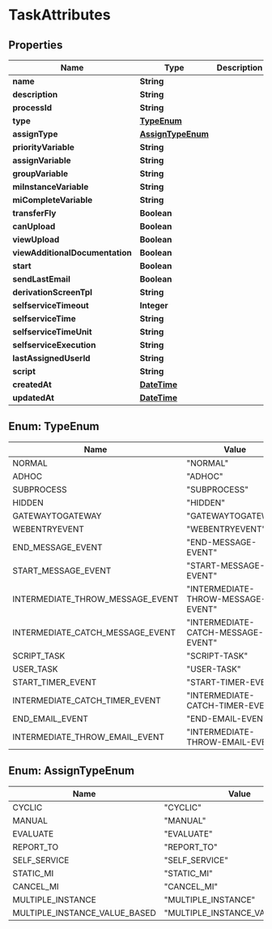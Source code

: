 
# TaskAttributes

## Properties
Name | Type | Description | Notes
------------ | ------------- | ------------- | -------------
**name** | **String** |  | 
**description** | **String** |  |  [optional]
**processId** | **String** |  | 
**type** | [**TypeEnum**](#TypeEnum) |  | 
**assignType** | [**AssignTypeEnum**](#AssignTypeEnum) |  | 
**priorityVariable** | **String** |  |  [optional]
**assignVariable** | **String** |  |  [optional]
**groupVariable** | **String** |  |  [optional]
**miInstanceVariable** | **String** |  |  [optional]
**miCompleteVariable** | **String** |  |  [optional]
**transferFly** | **Boolean** |  | 
**canUpload** | **Boolean** |  | 
**viewUpload** | **Boolean** |  | 
**viewAdditionalDocumentation** | **Boolean** |  | 
**start** | **Boolean** |  | 
**sendLastEmail** | **Boolean** |  | 
**derivationScreenTpl** | **String** |  |  [optional]
**selfserviceTimeout** | **Integer** |  | 
**selfserviceTime** | **String** |  |  [optional]
**selfserviceTimeUnit** | **String** |  |  [optional]
**selfserviceExecution** | **String** |  |  [optional]
**lastAssignedUserId** | **String** |  |  [optional]
**script** | **String** |  |  [optional]
**createdAt** | [**DateTime**](DateTime.md) |  |  [optional]
**updatedAt** | [**DateTime**](DateTime.md) |  |  [optional]


<a name="TypeEnum"></a>
## Enum: TypeEnum
Name | Value
---- | -----
NORMAL | &quot;NORMAL&quot;
ADHOC | &quot;ADHOC&quot;
SUBPROCESS | &quot;SUBPROCESS&quot;
HIDDEN | &quot;HIDDEN&quot;
GATEWAYTOGATEWAY | &quot;GATEWAYTOGATEWAY&quot;
WEBENTRYEVENT | &quot;WEBENTRYEVENT&quot;
END_MESSAGE_EVENT | &quot;END-MESSAGE-EVENT&quot;
START_MESSAGE_EVENT | &quot;START-MESSAGE-EVENT&quot;
INTERMEDIATE_THROW_MESSAGE_EVENT | &quot;INTERMEDIATE-THROW-MESSAGE-EVENT&quot;
INTERMEDIATE_CATCH_MESSAGE_EVENT | &quot;INTERMEDIATE-CATCH-MESSAGE-EVENT&quot;
SCRIPT_TASK | &quot;SCRIPT-TASK&quot;
USER_TASK | &quot;USER-TASK&quot;
START_TIMER_EVENT | &quot;START-TIMER-EVENT&quot;
INTERMEDIATE_CATCH_TIMER_EVENT | &quot;INTERMEDIATE-CATCH-TIMER-EVENT&quot;
END_EMAIL_EVENT | &quot;END-EMAIL-EVENT&quot;
INTERMEDIATE_THROW_EMAIL_EVENT | &quot;INTERMEDIATE-THROW-EMAIL-EVENT&quot;


<a name="AssignTypeEnum"></a>
## Enum: AssignTypeEnum
Name | Value
---- | -----
CYCLIC | &quot;CYCLIC&quot;
MANUAL | &quot;MANUAL&quot;
EVALUATE | &quot;EVALUATE&quot;
REPORT_TO | &quot;REPORT_TO&quot;
SELF_SERVICE | &quot;SELF_SERVICE&quot;
STATIC_MI | &quot;STATIC_MI&quot;
CANCEL_MI | &quot;CANCEL_MI&quot;
MULTIPLE_INSTANCE | &quot;MULTIPLE_INSTANCE&quot;
MULTIPLE_INSTANCE_VALUE_BASED | &quot;MULTIPLE_INSTANCE_VALUE_BASED&quot;



